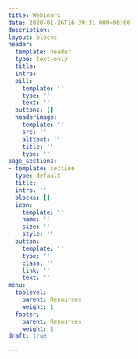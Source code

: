 ```yaml
---
title: Webinars
date: 2020-01-26T16:39:31.000+00:00
description: 
layout: blocks
header:
  template: header
  type: text-only
  title: 
  intro: 
  pill:
    template: ''
    type: ''
    text: ''
  buttons: []
  headerimage:
    template: ''
    src: ''
    alttext: ''
    title: ''
    type: ''
page_sections:
- template: section
  type: default
  title: 
  intro: ''
  blocks: []
  icon:
    template: ''
    name: ''
    size: ''
    style: ''
  button:
    template: ''
    type: ''
    class: ''
    link: ''
    text: ''
menu:
  toplevel:
    parent: Resources
    weight: 1
  footer:
    parent: Resources
    weight: 1
draft: true

---
```

